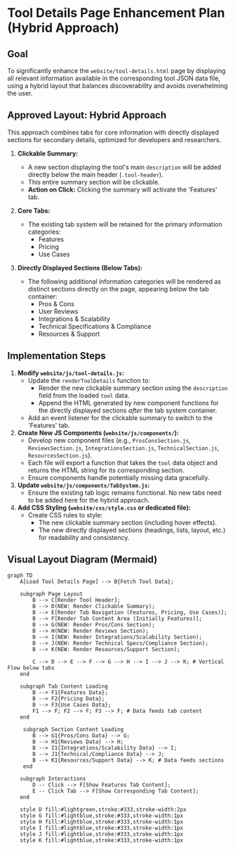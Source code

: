 # Tool Details Page Enhancement Plan (Hybrid Approach)

## Goal

To significantly enhance the `website/tool-details.html` page by displaying all relevant information available in the corresponding tool JSON data file, using a hybrid layout that balances discoverability and avoids overwhelming the user.

## Approved Layout: Hybrid Approach

This approach combines tabs for core information with directly displayed sections for secondary details, optimized for developers and researchers.

1.  **Clickable Summary:**
    *   A new section displaying the tool's main `description` will be added directly below the main header (`.tool-header`).
    *   This entire summary section will be clickable.
    *   **Action on Click:** Clicking the summary will activate the 'Features' tab.

2.  **Core Tabs:**
    *   The existing tab system will be retained for the primary information categories:
        *   Features
        *   Pricing
        *   Use Cases

3.  **Directly Displayed Sections (Below Tabs):**
    *   The following additional information categories will be rendered as distinct sections directly on the page, appearing below the tab container:
        *   Pros & Cons
        *   User Reviews
        *   Integrations & Scalability
        *   Technical Specifications & Compliance
        *   Resources & Support

## Implementation Steps

1.  **Modify `website/js/tool-details.js`:**
    *   Update the `renderToolDetails` function to:
        *   Render the new clickable summary section using the `description` field from the loaded `tool` data.
        *   Append the HTML generated by new component functions for the directly displayed sections *after* the tab system container.
    *   Add an event listener for the clickable summary to switch to the 'Features' tab.
2.  **Create New JS Components (`website/js/components/`):**
    *   Develop new component files (e.g., `ProsConsSection.js`, `ReviewsSection.js`, `IntegrationsSection.js`, `TechnicalSection.js`, `ResourcesSection.js`).
    *   Each file will export a function that takes the `tool` data object and returns the HTML string for its corresponding section.
    *   Ensure components handle potentially missing data gracefully.
3.  **Update `website/js/components/TabSystem.js`:**
    *   Ensure the existing tab logic remains functional. No new tabs need to be added here for the hybrid approach.
4.  **Add CSS Styling (`website/css/style.css` or dedicated file):**
    *   Create CSS rules to style:
        *   The new clickable summary section (including hover effects).
        *   The new directly displayed sections (headings, lists, layout, etc.) for readability and consistency.

## Visual Layout Diagram (Mermaid)

```mermaid
graph TD
    A[Load Tool Details Page] --> B{Fetch Tool Data};

    subgraph Page Layout
        B --> C[Render Tool Header];
        B --> D(NEW: Render Clickable Summary);
        B --> E[Render Tab Navigation (Features, Pricing, Use Cases)];
        B --> F[Render Tab Content Area (Initially Features)];
        B --> G(NEW: Render Pros/Cons Section);
        B --> H(NEW: Render Reviews Section);
        B --> I(NEW: Render Integrations/Scalability Section);
        B --> J(NEW: Render Technical Specs/Compliance Section);
        B --> K(NEW: Render Resources/Support Section);

        C --> D --> E --> F --> G --> H --> I --> J --> K; # Vertical Flow below tabs
    end

    subgraph Tab Content Loading
        B --> F1{Features Data};
        B --> F2{Pricing Data};
        B --> F3{Use Cases Data};
        F1 --> F; F2 --> F; F3 --> F; # Data feeds tab content
    end

     subgraph Section Content Loading
        B --> G1{Pros/Cons Data} --> G;
        B --> H1{Reviews Data} --> H;
        B --> I1{Integrations/Scalability Data} --> I;
        B --> J1{Technical/Compliance Data} --> J;
        B --> K1{Resources/Support Data} --> K; # Data feeds sections
     end

    subgraph Interactions
        D -- Click --> F[Show Features Tab Content];
        E -- Click Tab --> F[Show Corresponding Tab Content];
    end

    style D fill:#lightgreen,stroke:#333,stroke-width:2px
    style G fill:#lightblue,stroke:#333,stroke-width:1px
    style H fill:#lightblue,stroke:#333,stroke-width:1px
    style I fill:#lightblue,stroke:#333,stroke-width:1px
    style J fill:#lightblue,stroke:#333,stroke-width:1px
    style K fill:#lightblue,stroke:#333,stroke-width:1px
